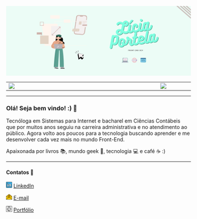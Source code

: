 <img src="img/capagithub.png">

<center>
<table>
    <tr>
        <td><img width="400px" align="left" src="https://github-readme-stats.vercel.app/api/top-langs/?username=liciaportela&hide=html&layout=compact&theme=buefy" /></td>
        <td><img width="495px" align="left" src="https://github-readme-stats.vercel.app/api?username=liciaportela&theme=buefy"/></td>
    </tr>   
</table>
</center> 

---

### Olá! Seja bem vindo! :) :raising_hand:

Tecnóloga em Sistemas para Internet e bacharel em Ciências Contábeis que por muitos anos seguiu na carreira administrativa e no atendimento ao público. Agora volto aos poucos para a tecnologia buscando aprender e me desenvolver cada vez mais no mundo Front-End.

Apaixonada por livros :books:, mundo geek :space_invader:, tecnologia :computer: e café :coffee: :)

---

#### Contatos :mag_right:

<a href="https://www.linkedin.com/in/liciaportela"><img src="img/linkdin.png" width="16"></img></a> [LinkedIn](https://www.linkedin.com/in/liciaportela)

<a href="mailto:liciaportela@gmail.com"><img src="img/mail.png" width="16"></img></a> [E-mail](mailto:liciaportela@gmail.com)

<a href="https://liciaportela.github.io/liciaportela/"><img src="img/github.png" width="16"></img></a> [Portfólio](https://liciaportela.github.io/liciaportela/)
